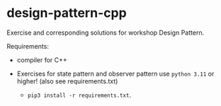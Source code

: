 # design-pattern-cpp

Exercise and corresponding solutions for workshop Design Pattern.

Requirements:

- compiler for C++ 

- Exercises for state pattern and observer pattern use `python 3.11` or higher! (also see requirements.txt)

	- `pip3 install -r requirements.txt`.